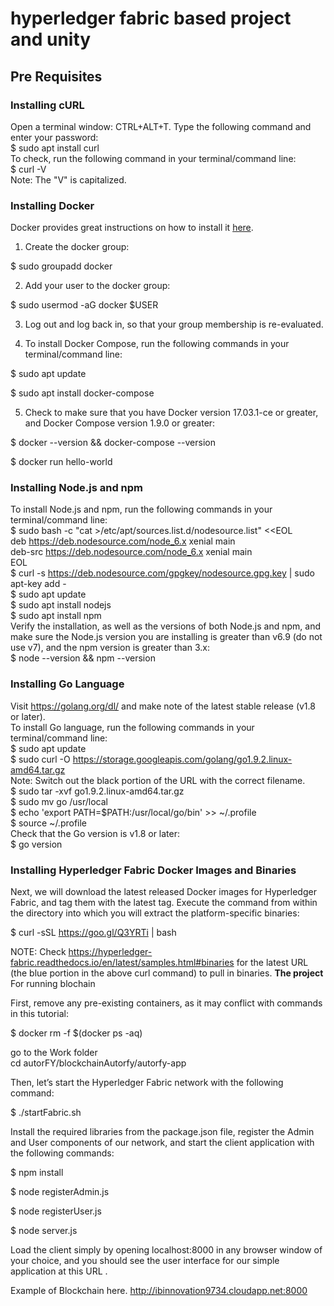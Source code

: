 # hyperledger fabric based project and unity

## Pre Requisites
### Installing cURL
Open a terminal window: CTRL+ALT+T.
Type the following command and enter your password:<br/>
$ sudo apt install curl <br/>
To check, run the following command in your terminal/command line:<br/>
$ curl -V <br/>
Note: The "V" is capitalized.<br/>
### Installing Docker
Docker provides great instructions on how to install it [here](https://docs.docker.com/install/linux/docker-ce/ubuntu/).<br/>
1. Create the docker group:

$ sudo groupadd docker

2. Add your user to the docker group:

$ sudo usermod -aG docker $USER

3. Log out and log back in, so that your group membership is re-evaluated.

4. To install Docker Compose, run the following commands in your terminal/command line:

$ sudo apt update

$ sudo apt install docker-compose

5. Check to make sure that you have Docker version 17.03.1-ce or greater, and Docker Compose version 1.9.0 or greater:

$ docker --version && docker-compose --version

$ docker run hello-world
### Installing Node.js and npm
To install Node.js and npm, run the following commands in your terminal/command line:<br/>
$ sudo bash -c "cat >/etc/apt/sources.list.d/nodesource.list" <<EOL<br/>
deb https://deb.nodesource.com/node_6.x xenial main<br/>
deb-src https://deb.nodesource.com/node_6.x xenial main<br/>
EOL<br/>
$ curl -s https://deb.nodesource.com/gpgkey/nodesource.gpg.key | sudo apt-key add -<br/>
$ sudo apt update<br/>
$ sudo apt install nodejs<br/>
$ sudo apt install npm<br/>
Verify the installation, as well as  the versions of both Node.js and npm, and make sure the Node.js version you are installing is greater than v6.9 (do not use v7), and the npm version is greater than 3.x:<br/>
$ node --version && npm --version<br/>
### Installing Go Language<br/>
Visit https://golang.org/dl/ and make note of the latest stable release (v1.8 or later).<br/>
To install Go language, run the following commands in your terminal/command line:<br/>
$ sudo apt update<br/>
$ sudo curl -O https://storage.googleapis.com/golang/go1.9.2.linux-amd64.tar.gz <br/>
Note: Switch out the black portion of the URL with the correct filename.<br/>
$ sudo tar -xvf go1.9.2.linux-amd64.tar.gz<br/>
$ sudo mv go /usr/local<br/>
$ echo 'export PATH=$PATH:/usr/local/go/bin' >> ~/.profile<br/>
$ source ~/.profile<br/>
Check that the Go version is v1.8 or later:<br/>
$ go version<br/>

<h3>Installing Hyperledger Fabric Docker Images and Binaries</h3>

Next, we will download the latest released Docker images for Hyperledger Fabric, and tag them with the latest tag. Execute the command from within the directory into which you will extract the platform-specific binaries:

$ curl -sSL https://goo.gl/Q3YRTi | bash

NOTE: Check https://hyperledger-fabric.readthedocs.io/en/latest/samples.html#binaries for the latest URL (the blue portion in the above curl command) to pull in binaries.
<b>The project</b>  <br>
For running blochain 

First, remove any pre-existing containers, as it may conflict with commands in this tutorial:

$ docker rm -f $(docker ps -aq)

go to the Work folder <br/>
cd   autorFY/blockchainAutorfy/autorfy-app

Then, let’s start the Hyperledger Fabric network with the following command:

$ ./startFabric.sh

Install the required libraries from the package.json file, register the Admin and User components of our network, and start the client application with the following commands:

$ npm install

$ node registerAdmin.js

$ node registerUser.js

$ node server.js

Load the client simply by opening localhost:8000 in any browser window of your choice, and you should see the user interface for our simple application at this URL .

Example of Blockchain here.   http://ibinnovation9734.cloudapp.net:8000 
